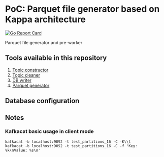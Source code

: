 # PoC: Parquet file generator based on Kappa architecture

[![Go Report Card](https://goreportcard.com/badge/github.com/tisnik/poc-kappa-parquet-file-generator)](https://goreportcard.com/report/github.com/tisnik/poc-kappa-parquet-file-generator)

Parquet file generator and pre-worker

## Tools available in this repository

1. [Topic constructor](topic-constructor/README.md)
1. [Topic cleaner](topic-cleaner/README.md)
1. [DB writer](db-writer/README.md)
1. [Parquet generator](parquet-generator/README.md)

## Database configuration

## Notes

### Kafkacat basic usage in client mode

```
kafkacat -b localhost:9092 -t test_partitions_16 -C -K\\t
kafkacat -b localhost:9092 -t test_partitions_16 -C -f 'Key: %k\nValue: %s\n'
```
